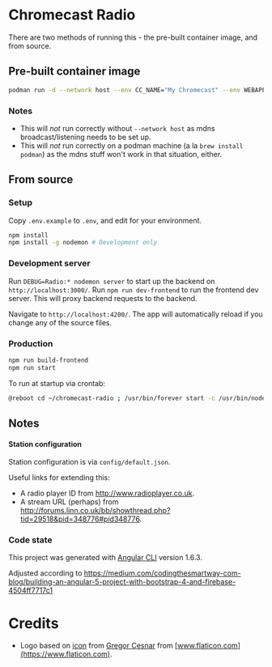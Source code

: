# Chromecast Radio

There are two methods of running this - the pre-built container image, and from source.

## Pre-built container image

```sh
podman run -d --network host --env CC_NAME="My Chromecast" --env WEBAPP_TITLE="My Radio" ghcr.io/nickcmaynard/chromecast-radio:master
```

### Notes
* This will *not* run correctly without `--network host` as mdns broadcast/listening needs to be set up.
* This will *not* run correctly on a podman machine (a la `brew install podman`) as the mdns stuff won't work in that situation, either.

## From source

### Setup

Copy `.env.example` to `.env`, and edit for your environment.

```sh
npm install
npm install -g nodemon # Development only
```

### Development server

Run `DEBUG=Radio:* nodemon server` to start up the backend on `http://localhost:3000/`.
Run `npm run dev-frontend` to run the frontend dev server.  This will proxy backend requests to the backend.

Navigate to `http://localhost:4200/`. The app will automatically reload if you change any of the source files.

### Production

```sh
npm run build-frontend
npm run start
```

To run at startup via crontab:
```sh
@reboot cd ~/chromecast-radio ; /usr/bin/forever start -c /usr/bin/node server.js
```

## Notes

#### Station configuration
Station configuration is via `config/default.json`.  

Useful links for extending this:
* A radio player ID from http://www.radioplayer.co.uk.
* A stream URL (perhaps) from http://forums.linn.co.uk/bb/showthread.php?tid=29518&pid=348776#pid348776.

### Code state

This project was generated with [Angular CLI](https://github.com/angular/angular-cli) version 1.6.3.

Adjusted according to https://medium.com/codingthesmartway-com-blog/building-an-angular-5-project-with-bootstrap-4-and-firebase-4504ff7717c1


# Credits
* Logo based on [icon](https://www.flaticon.com/free-icon/headphones_126508) from [Gregor Cesnar](https://www.flaticon.com/authors/gregor-cresnar) from [www.flaticon.com](https://www.flaticon.com).
